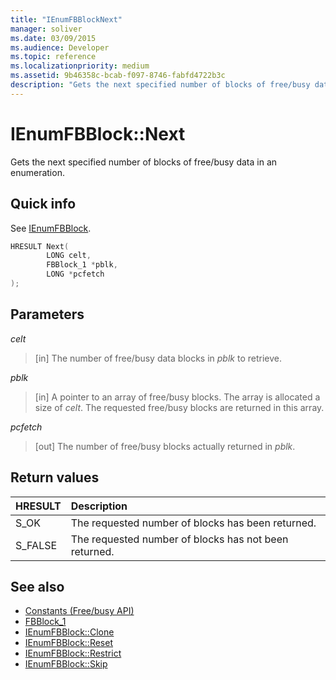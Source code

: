 ```yaml
---
title: "IEnumFBBlockNext"
manager: soliver
ms.date: 03/09/2015
ms.audience: Developer
ms.topic: reference
ms.localizationpriority: medium
ms.assetid: 9b46358c-bcab-f097-8746-fabfd4722b3c
description: "Gets the next specified number of blocks of free/busy data in an enumeration."
---
```


# IEnumFBBlock::Next

Gets the next specified number of blocks of free/busy data in an enumeration.
  
## Quick info

See [IEnumFBBlock](ienumfbblock.md).
  
```cpp
HRESULT Next(  
        LONG celt,
        FBBlock_1 *pblk,
        LONG *pcfetch
);
```

## Parameters

_celt_
  
> [in] The number of free/busy data blocks in  *pblk*  to retrieve.

_pblk_
  
> [in] A pointer to an array of free/busy blocks. The array is allocated a size of *celt*. The requested free/busy blocks are returned in this array.

_pcfetch_
  
> [out] The number of free/busy blocks actually returned in *pblk*.

## Return values

|**HRESULT**|**Description**|
|:-----|:-----|
|S_OK  <br/> |The requested number of blocks has been returned.  <br/> |
|S_FALSE  <br/> |The requested number of blocks has not been returned.  <br/> |

## See also

- [Constants (Free/busy API)](constants-free-busy-api.md)  
- [FBBlock_1](fbblock_1.md)  
- [IEnumFBBlock::Clone](ienumfbblock-clone.md)  
- [IEnumFBBlock::Reset](ienumfbblock-reset.md)  
- [IEnumFBBlock::Restrict](ienumfbblock-restrict.md)  
- [IEnumFBBlock::Skip](ienumfbblock-skip.md)
